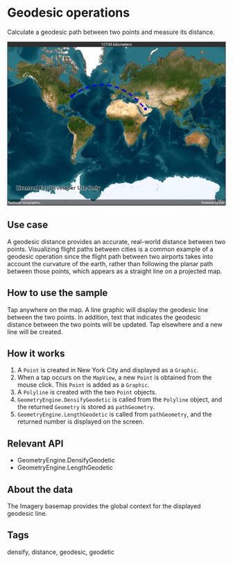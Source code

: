 # Geodesic operations

Calculate a geodesic path between two points and measure its distance.

![Image of geodesic operations](geodesicoperations.jpg)

## Use case

A geodesic distance provides an accurate, real-world distance between two points. Visualizing flight paths between cities is a common example of a geodesic operation since the flight path between two airports takes into account the curvature of the earth, rather than following the planar path between those points, which appears as a straight line on a projected map.

## How to use the sample

Tap anywhere on the map. A line graphic will display the geodesic line between the two points. In addition, text that indicates the geodesic distance between the two points will be updated. Tap elsewhere and a new line will be created.

## How it works

1. A `Point` is created in New York City and displayed as a `Graphic`.
2. When a tap occurs on the `MapView`, a new `Point` is obtained from the mouse click. This `Point` is added as a `Graphic`.
3. A `Polyline` is created with the two `Point` objects.
4. `GeometryEngine.DensifyGeodetic` is called from the `Polyline` object, and the returned `Geometry` is stored as `pathGeometry`.
5. `GeometryEngine.LengthGeodetic` is called from `pathGeometry`, and the returned number is displayed on the screen.

## Relevant API

* GeometryEngine.DensifyGeodetic
* GeometryEngine.LengthGeodetic

## About the data

The Imagery basemap provides the global context for the displayed geodesic line.

## Tags

densify, distance, geodesic, geodetic